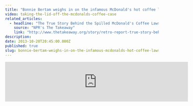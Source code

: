 ```yaml
---
title: "Bonnie Bertam weighs in on the infamous McDonald's hot coffee lawsuit"
video: taking-the-lid-off-the-mcdonalds-coffee-case
related_articles:
  - headline: "The True Story Behind the Spilled McDonald's Coffee Lawsuit"
    source: "NPR's The Takeaway"
    link: "http://www.thetakeaway.org/story/retro-report-true-story-behind-spilled-mcdonalds-coffee/"
description:
date: 2013-10-20T20:45:00.000Z
published: true
slug: bonnie-bertam-weighs-in-on-the-infamous-mcdonalds-hot-coffee-lawsuit
---
```


<iframe width="600" height="130" frameborder="0" scrolling="no" src="https://www.wnyc.org/widgets/ondemand_player/takeaway/#file=%2Faudio%2Fxspf%2F326002%2F"></iframe>

